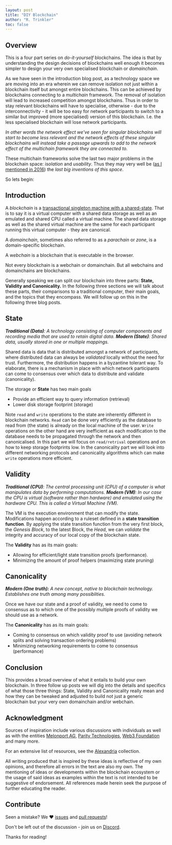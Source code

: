 ```yaml
---
layout: post
title: "DIY Blockchain"
author: "R. Trinkler"
toc: false
---
```


## Overview

This is a four part series on _do-it-yourself_ blockchains. The idea is that by understanding the design decisions of blockchains well enough it becomes simpler to design your very own specialised blockchain or _domainchain_.

As we have seen in the introduction blog post, as a technology space we are moving into an era wherein we can remove isolation not just within a blockchain itself but amongst entire blockchains. This can be achieved by blockchains connecting to a _multichain_ framework. The removal of isolation will lead to increased competition amongst blockchains. Thus in order to stay relevant blockchains will have to specialise, otherwise - due to the interconnectivity - it will be too easy for network participants to switch to a similar but improved (more specialised) version of this blockchain. I.e. the less specialised blockchain will lose network participants.

_In other words the network effect we've seen for singular blockchains will start to become less relevant and the network effects of these singular blockchains will instead take a passage upwards to add to the network effect of the multichain framework they are connected to._

These multichain frameworks solve the last two major problems in the blockchain space: _isolation_ and _usability_. Thus they may very well be ([as I mentioned in 2016](https://youtu.be/rfRufqN8S9c?t=14m20s)) the _last big inventions of this space_.

So lets begin:

## Introduction

A _blockchain_ is a [transactional singleton machine with a shared-state](https://ethereum.github.io/yellowpaper/paper.pdf). That is to say it is a virtual computer with a shared data storage as well as an emulated and shared CPU called a virtual machine. The shared data storage as well as the shared virtual machine are the same for each participant running this virtual computer - they are canonical.

A _domainchain_, sometimes also referred to as a _parachain_ or _zone_, is a domain-specific blockchain.

A _webchain_ is a blockchain that is executable in the browser.

Not every blockchain is a webchain or domainchain. But all webchains and domainchains are blockchains.

Generally speaking we can split our blockchain into three parts: **State, Validity and Canonicality.** In the following three sections we will talk about these parts, their comparisons to a traditional computer, their main goals, and the topics that they encompass. We will follow up on this in the following three blog posts.

## State

_**Traditional (Data)**: A technology consisting of computer components and recording media that are used to retain digital data. **Modern (State)**: Shared data, usually stored in one or multiple mappings._

Shared data is data that is distributed amongst a network of participants, where distributed data can always be _validated_ locally without the need for trust. Furthermore, the distribution happens in a byzantine tolerant way. To elaborate, there is a mechanism in place with which network participants can come to consensus over which data to distribute and validate (canonicality).

The storage or **State** has two main goals

- Provide an efficient way to query information (retrieval)
- Lower disk storage footprint (storage)

Note `read` and `write` operations to the state are inherently different in blockchain networks. `Read` can be done very efficiently as the database to read from (the state) is already on the local machine of the user. `Write` operations on the other hand are very inefficient as each modification to the database needs to be propagated through the network and then canonicalised. In this part we will focus on `read/retrival` operations and on how to keep storage footprints low. In the canonicality part we will look into different networking protocols and canonicality algorithms which can make `write` operations more efficient.

## Validity

_**Traditional (CPU)**: The central processing unit (CPU) of a computer is what manipulates data by performing computations. **Modern (VM)**: In our case the CPU is virtual (software rather than hardware) and emulated using the hardware CPU. This is called a Virtual Machine (VM)._

The VM is the execution environment that can modify the state. Modifications happen according to a ruleset defined in a **state transition function**. By applying the state transition function from the very first block, the _Genesis Block_, to the latest Block, the _Head_, we can _validate_ the integrity and accuracy of our local copy of the blockchain state.

The **Validity** has as its main goals:

- Allowing for efficient/light state transition proofs (performance).
- Minimizing the amount of proof helpers (maximizing state pruning)

## Canonicality

_**Modern (One truth):** A new concept, native to blockchain technology. Establishes one truth among many possiblities._

Once we have our state and a proof of validity, we need to come to consensus as to which one of the possibly multiple proofs of validity we should use as a network.

The **Canonicality** has as its main goals:

- Coming to consensus on which validity proof to use (avoiding network splits and solving transaction ordering problems)
- Minimizing networking requirements to come to consensus (performance)

## Conclusion

This provides a broad overview of what it entails to build your own blockchain. In three follow up posts we will dig into the details and specifics of what those three things: State, Validity and Canonicality really mean and how they can be tweaked and adjusted to build not just a generic blockchain but your very own domainchain and/or webchain.

## Acknowledgment

Sources of inspiration include various discussions with individuals as well as with the entities [Melonport AG](https://melonport.com/), [Parity Technologies](https://www.parity.io/), [Web3 Foundation](https://web3.foundation/) and many more.

For an extensive list of resources, see the [Alexandria](https://github.com/Trinkler/alexandria) collection.

All writing produced that is inspired by these ideas is reflective of my own opinions, and therefore all errors in the text are also my own. The mentioning of ideas or developments within the blockchain ecosystem or the usage of said ideas as examples within the text is not intended to be suggestive of endorsement. All references made herein seek the purpose of further educating the reader.

## Contribute

Seen a mistake? We ❤ [issues](https://github.com/Trinkler/website/issues/new) and [pull requests](https://github.com/Trinkler/website/fork)!

Don't be left out of the discussion - join us on [Discord](https://discord.gg/Te7sWv3).

Thanks for reading!
